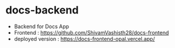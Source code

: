 # docs-backend

- Backend for Docs App
- Frontend : https://github.com/ShivamVashisth28/docs-frontend
- deployed version : https://docs-frontend-opal.vercel.app/
